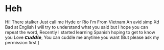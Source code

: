 # Heh
Hi! There stalker  Just call me Hyde or Rio  I'm From Vietnam  An avid simp Xd  Bad at English I will try to understand what you said but I hope you can repeat the word, Recently I started learning Spanish hoping to get to know you  Love 𝘾𝙪𝙙𝙙𝙡𝙚, You can cuddle me anytime you want (But please ask my permission first )

